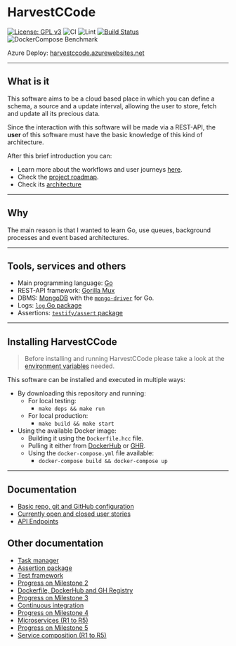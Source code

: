 # HarvestCCode

[![License: GPL v3](https://img.shields.io/badge/License-GPL%20v3-blue.svg)](https://www.gnu.org/licenses/gpl-3.0) ![CI](https://github.com/harvestcore/HarvestCCode/workflows/Tests/badge.svg) ![Lint](https://github.com/harvestcore/HarvestCCode/workflows/Go%20linter/badge.svg) [![Build Status](https://travis-ci.com/harvestcore/HarvestCCode.svg?branch=master)](https://travis-ci.com/harvestcore/HarvestCCode) ![DockerCompose Benchmark](https://github.com/harvestcore/HarvestCCode/workflows/DockerCompose%20Benchmark/badge.svg?branch=master)

Azure Deploy: [harvestccode.azurewebsites.net](https://harvestccode.azurewebsites.net/)

---

## What is it

This software aims to be a cloud based place in which you can define a schema, a source and a update interval, allowing the user to store, fetch and update all its precious data.

Since the interaction with this software will be made via a REST-API, the **user** of this software must have the basic knowledge of this kind of architecture.

After this brief introduction you can:

- Learn more about the workflows and user journeys [here](doc/architecture-workflows.md).
- Check the [project roadmap](doc/roadmap.md).
- Check its [architecture](doc/architecture.md)

---

## Why

The main reason is that I wanted to learn Go, use queues, background processes and event based architectures.

---

## Tools, services and others

- Main programming language: [Go](https://golang.org/)
- REST-API framework: [Gorilla Mux](https://github.com/gorilla/mux)
- DBMS: [MongoDB](https://www.mongodb.com/) with the [`mongo-driver`](https://godoc.org/go.mongodb.org/mongo-driver) for Go.
- Logs: [`log` Go package](https://golang.org/pkg/log/)
- Assertions: [`testify/assert` package](https://godoc.org/github.com/stretchr/testify/assert)

---

## Installing HarvestCCode

> Before installing and running HarvestCCode please take a look at the [environment variables](doc/envvars.md) needed.

This software can be installed and executed in multiple ways:

- By downloading this repository and running:
  - For local testing:
    - `make deps && make run`
  - For local production:
    - `make build && make start`
- Using the available Docker image:
  - Building it using the `Dockerfile.hcc` file.
  - Pulling it either from [DockerHub](https://hub.docker.com/repository/docker/harvestcore/harvestccode-backend) or [GHR](https://github.com/users/harvestcore/packages/container/package/harvestccode-backend).
  - Using the `docker-compose.yml` file available:
    - `docker-compose build && docker-compose up`

---

## Documentation

- [Basic repo, git and GitHub configuration](doc/milestones/basic-git-github-config.md)
- [Currently open and closed user stories](https://github.com/harvestcore/HarvestCCode/issues?q=is%3Aopen+is%3Aclosed+is%3Aissue+label%3Auser-stories+)
- [API Endpoints](doc/endpoints/endpoints.md)

## Other documentation

- [Task manager](doc/task_manager.md)
- [Assertion package](doc/assertion_library.md)
- [Test framework](doc/test_framework.md)
- [Progress on Milestone 2](doc/milestones/tests-hu.md)
- [Dockerfile, DockerHub and GH Registry](doc/dockerf.tests.md)
- [Progress on Milestone 3](doc/milestones/m3.md)
- [Continuous integration](doc/ci.md)
- [Progress on Milestone 4](doc/milestones/m4.md)
- [Microservices (R1 to R5)](doc/microservices.md)
- [Progress on Milestone 5](doc/milestones/m5.md)
- [Service composition (R1 to R5)](doc/service_composition.md)
